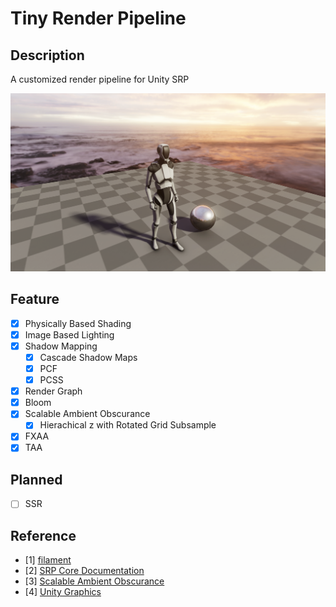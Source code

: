 # Tiny Render Pipeline

## Description

A customized render pipeline for Unity SRP

![TinyRenderPipeline](TinyRenderPipeline.png)

## Feature

- [x] Physically Based Shading
- [x] Image Based Lighting
- [x] Shadow Mapping
  - [x] Cascade Shadow Maps
  - [x] PCF
  - [x] PCSS
- [x] Render Graph
- [x] Bloom
- [x] Scalable Ambient Obscurance
  - [x] Hierachical z with Rotated Grid Subsample
- [x] FXAA
- [x] TAA

## Planned

- [ ] SSR

## Reference

- [1] [filament](https://github.com/google/filament)
- [2] [SRP Core Documentation](https://docs.unity3d.com/Packages/com.unity.render-pipelines.core@latest)
- [3] [Scalable Ambient Obscurance](https://research.nvidia.com/publication/2012-06_scalable-ambient-obscurance)
- [4] [Unity Graphics](https://github.com/Unity-Technologies/Graphics)
